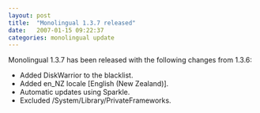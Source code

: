 ```yaml
---
layout: post
title:  "Monolingual 1.3.7 released"
date:   2007-01-15 09:22:37
categories: monolingual update
---
```


Monolingual 1.3.7 has been released with the following changes from 1.3.6:

- Added DiskWarrior to the blacklist.
- Added en_NZ locale [English (New Zealand)].
- Automatic updates using Sparkle.
- Excluded /System/Library/PrivateFrameworks.